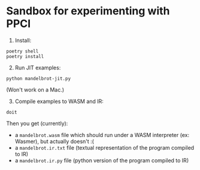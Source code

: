 Sandbox for experimenting with PPCI
===================================


1) Install:

```
poetry shell
poetry install
```

2) Run JIT examples:

```
python mandelbrot-jit.py
```

(Won't work on a Mac.)

3) Compile examples to WASM and IR:

```
doit
```

Then you get (currently): 

- a `mandelbrot.wasm` file which should run under a WASM interpreter (ex: Wasmer), but actually doesn't :(
- a `mandelbrot.ir.txt` file (textual representation of the program compiled to IR) 
- a `mandelbrot.ir.py` file (python version of the program compiled to IR) 

